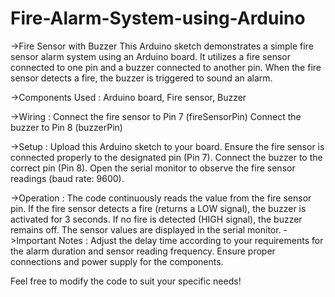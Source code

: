 # Fire-Alarm-System-using-Arduino
->Fire Sensor with Buzzer
This Arduino sketch demonstrates a simple fire sensor alarm system using an Arduino board. It utilizes a fire sensor connected to one pin and a buzzer connected to another pin. When the fire sensor detects a fire, the buzzer is triggered to sound an alarm.

->Components Used : 
  Arduino board, 
  Fire sensor, 
  Buzzer
  
->Wiring : 
 Connect the fire sensor to Pin 7 (fireSensorPin)
 Connect the buzzer to Pin 8 (buzzerPin)

->Setup :
  Upload this Arduino sketch to your board.
  Ensure the fire sensor is connected properly to the designated pin (Pin 7).
  Connect the buzzer to the correct pin (Pin 8).
  Open the serial monitor to observe the fire sensor readings (baud rate: 9600).

->Operation : 
  The code continuously reads the value from the fire sensor pin.
  If the fire sensor detects a fire (returns a LOW signal), the buzzer is activated for 3 seconds.
  If no fire is detected (HIGH signal), the buzzer remains off.
  The sensor values are displayed in the serial monitor.
->Important Notes :
  Adjust the delay time according to your requirements for the alarm duration and sensor reading frequency.
  Ensure proper connections and power supply for the components.
  
Feel free to modify the code to suit your specific needs!

